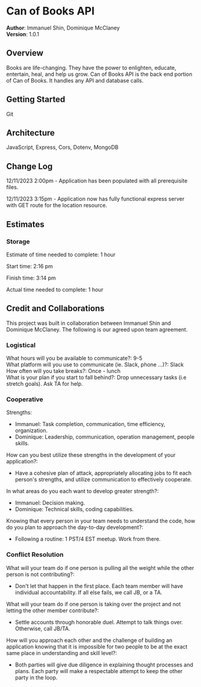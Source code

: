 # Can of Books API

**Author**: Immanuel Shin, Dominique McClaney  
**Version**: 1.0.1

## Overview
<!-- Provide a high level overview of what this application is and why you are building it, beyond the fact that it's an assignment for this class. (i.e. What's your problem domain?) -->
Books are life-changing. They have the power to enlighten, educate, entertain, heal, and help us grow. Can of Books API is the back end portion of Can of Books. It handles any API and database calls.

## Getting Started
<!-- What are the steps that a user must take in order to build this app on their own machine and get it running? -->
Git

## Architecture
<!-- Provide a detailed description of the application design. What technologies (languages, libraries, etc) you're using, and any other relevant design information. -->
JavaScript, Express, Cors, Dotenv, MongoDB

## Change Log
<!-- Use this area to document the iterative changes made to your application as each feature is successfully implemented. Use time stamps. Here's an example:

01-01-2001 4:59pm - Application now has a fully-functional express server, with a GET route for the location resource. -->

12/11/2023 2:00pm - Application has been populated with all prerequisite files.

12/11/2023 3:15pm - Application now has fully functional express server with GET route for the location resource.

## Estimates
<!-- See below -->
### Storage

Estimate of time needed to complete: 1 hour

Start time: 2:16 pm

Finish time: 3:14 pm

Actual time needed to complete: 1 hour

## Credit and Collaborations
<!-- Give credit (and a link) to other people or resources that helped you build this application. -->

This project was built in collaboration between Immanuel Shin and Dominique McClaney. The following is our agreed upon team agreement.

### Logistical

What hours will you be available to communicate?: 9-5  
What platform will you use to communicate (ie. Slack, phone …)?: Slack  
How often will you take breaks?: Once - lunch  
What is your plan if you start to fall behind?: Drop unnecessary tasks (i.e stretch goals). Ask TA for help.

### Cooperative

Strengths:

- Immanuel: Task completion, communication, time efficiency, organization.
- Dominique: Leadership, communication, operation management, people skills.

How can you best utilize these strengths in the development of your application?:

- Have a cohesive plan of attack, appropriately allocating jobs to fit each person's strengths, and utilize communication to effectively cooperate.  

In what areas do you each want to develop greater strength?:

- Immanuel: Decision making.
- Dominique: Technical skills, coding capabilities.

Knowing that every person in your team needs to understand the code, how do you plan to approach the day-to-day development?:

- Following a routine: 1 PST/4 EST meetup. Work from there.

### Conflict Resolution

What will your team do if one person is pulling all the weight while the other person is not contributing?:

- Don't let that happen in the first place. Each team member will have individual accountability. If all else fails, we call JB, or a TA.

What will your team do if one person is taking over the project and not letting the other member contribute?:

- Settle accounts through honorable duel. Attempt to talk things over. Otherwise, call JB/TA.

How will you approach each other and the challenge of building an application knowing that it is impossible for two people to be at the exact same place in understanding and skill level?:

- Both parties will give due diligence in explaining thought processes and plans. Each party will make a respectable attempt to keep the other party in the loop.

